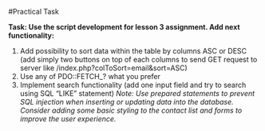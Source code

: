 #Practical Task

**Task: Use the script development for lesson 3 assignment. Add next
functionality:**
1. Add possibility to sort data within the table by columns ASC or
DESC (add simply two buttons on top of each columns to send
GET request to server like /index.php?colToSort=email&sort=ASC)
2. Use any of PDO::FETCH_? what you prefer
3. Implement search functionality (add one input field and try to
search using SQL “LIKE” statement)
*Note: Use prepared statements to prevent SQL injection when inserting or updating*
*data into the database.*
*Consider adding some basic styling to the contact list and forms to improve the*
*user experience.*